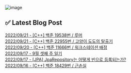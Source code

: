 ![image](https://user-images.githubusercontent.com/76645095/162124599-f9d701d6-e523-49c4-a6ce-193dc38f1026.png)

## ✅ Latest Blog Post

[2022/09/21 - [C++] 백준 19538번 / 루머](http://blog.naver.com/ds4ouj/222880272475) <br/>
[2022/09/21 - [C++] 백준 22955번 / 고양이 도도의 탈출기](http://blog.naver.com/ds4ouj/222880242490) <br/>
[2022/09/20 - [C++] 백준 11666번 / 워크스테이션 배정](http://blog.naver.com/ds4ouj/222879707584) <br/>
[2022/09/17 - 9월 셋째 주 일기](http://blog.naver.com/ds4ouj/222877281384) <br/>
[2022/09/17 - [JPA] JpaRepository는 어떻게 빈으로 등록되는가?](http://blog.naver.com/ds4ouj/222877203908) <br/>
[2022/09/16 - [C++] 백준 18429번 / 근손실](http://blog.naver.com/ds4ouj/222876489651) <br/>

